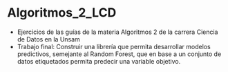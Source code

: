 # Algoritmos_2_LCD
- Ejercicios de las guías de la materia Algoritmos 2 de la carrera Ciencia de Datos en la Unsam
- Trabajo final: Construir una librería que permita desarrollar modelos predictivos, semejante al Random Forest, que en base a un conjunto de datos etiquetados permita predecir una variable objetivo.
